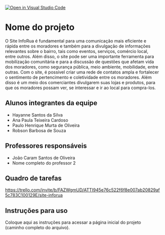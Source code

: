 [![Open in Visual Studio Code](https://classroom.github.com/assets/open-in-vscode-c66648af7eb3fe8bc4f294546bfd86ef473780cde1dea487d3c4ff354943c9ae.svg)](https://classroom.github.com/online_ide?assignment_repo_id=10650654&assignment_repo_type=AssignmentRepo)
# Nome do projeto
O Site InfoRua é fundamental para uma comunicação mais eficiente e rápida entre os moradores e também para a divulgação de informações relevantes sobre o bairro, tais como eventos, serviços, comércio local, entre outros. Além disso, o site pode ser uma importante ferramenta para mobilização comunitária e para a discussão de questões que afetam vida dos moradores, como segurança pública, meio ambiente, mobilidade, entre outras. Com o site, é possível criar uma rede de contatos ampla e fortalecer o sentimento de pertencimento e coletividade entre os moradores. Além disso é um meio dos comerciantes divulgarem suas lojas e produtos, para que os moradores possam ver, se interessar e ir ao local para compra-los.

## Alunos integrantes da equipe

* Hayanne Santos da Silva 
* Ana Paula Teixeira Cardoso
* Paulo Henrique Murta de Oliveira 
* Robson Barbosa de Souza

## Professores responsáveis

* João Caram Santos de Oliveira 
* Nome completo do professor 2

## Quadro de tarefas
https://trello.com/invite/b/FAZWgmUD/ATTI945e76c522f6f8e007ab20829af5c783C100129E/site-inforua

## Instruções para uso
Coloque aqui as instruções para acessar a página inicial do projeto (caminho completo do arquivo).
